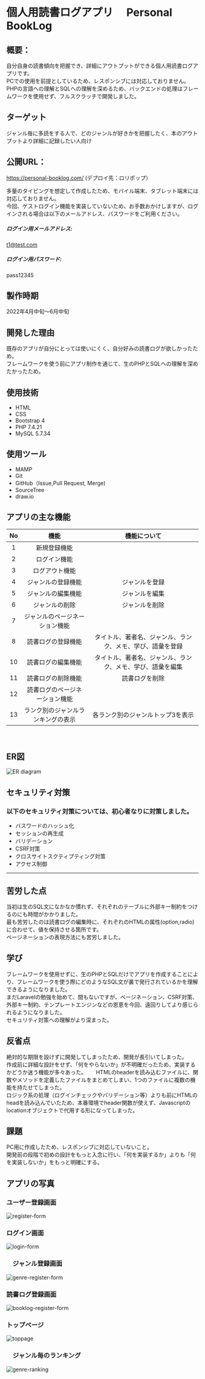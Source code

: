 # 個人用読書ログアプリ　 Personal BookLog
## 概要：  
自分自身の読書傾向を把握でき、詳細にアウトプットができる個人用読書ログアプリです。  
PCでの使用を前提としているため、レスポンシブには対応しておりません。  
PHPの言語への理解とSQLへの理解を深めるため、バックエンドの処理はフレームワークを使用せず、フルスクラッチで開発しました。  

## ターゲット
ジャンル毎に多読をする人で、どのジャンルが好きかを把握したく、本のアウトプットより詳細に記録したい人向け  

## 公開URL：
https://personal-booklog.com/ (デプロイ先：ロリポップ）  

多量のタイピングを想定して作成したため、モバイル端末、タブレット端末には対応しておりません。  
今回、ゲストログイン機能を実装していないため、お手数おかけしますが、ログインされる場合は以下のメールアドレス、パスワードをご利用ください。　　
##### ログイン用メールアドレス:  
t1@test.com  
##### ログイン用パスワード:  
pass12345  

## 製作時期
2022年4月中旬〜6月中旬

## 開発した理由  
既存のアプリが自分にとっては使いにくく、自分好みの読書ログが欲しかったため。   
フレームワークを使う前にアプリ制作を通じて、生のPHPとSQLへの理解を深めたかったため。  

## 使用技術  
- HTML
- CSS
- Bootstrap 4
- PHP 7.4.21
- MySQL 5.7.34

## 使用ツール
- MAMP
- Git
- GitHub（Issue,Pull Request, Merge)
- SourceTree
- draw.io

## アプリの主な機能

|No|機能|機能について|
|:---:|:---:|:--:|
|1|新規登録機能||
|2|ログイン機能||
|3|ログアウト機能||
|4|ジャンルの登録機能|ジャンルを登録|
|5|ジャンルの編集機能|ジャンルを編集|
|6|ジャンルの削除|ジャンルを削除|
|7|ジャンルのページネーション機能||
|8|読書ログの登録機能|タイトル、著者名、ジャンル、ランク、メモ、学び、語彙を登録|
|10|読書ログの編集機能|タイトル、著者名、ジャンル、ランク、メモ、学び、語彙を編集|
|11|読書ログの削除機能|読書ログを削除|
|12|読書ログのページネーション機能||
|13|ランク別のジャンルランキングの表示|各ランク別のジャンルトップ3を表示|

　　
## ER図
![ER diagram](https://user-images.githubusercontent.com/89965484/175561246-47b2fc0f-d046-4816-8d33-f7350bd2aa41.png)

## セキュリティ対策
### 以下のセキュリティ対策については、初心者なりに対策しました。
- バスワードのハッシュ化
- セッションの再生成
- バリデーション
- CSRF対策
- クロスサイトスクティプティング対策
- アクセス制御
___

## 苦労した点  
当初は生のSQL文になかなか慣れず、それぞれのテーブルに外部キー制約をつけるのにも時間がかかりました。  
最も苦労したのは読書ログの編集時に、それぞれのHTMLの属性(option,radio)に合わせて、値を保持させる箇所です。  
ページネーションの表現方法にも苦労しました。

## 学び
フレームワークを使用せずに、生のPHPとSQLだけでアプリを作成することにより、フレームワークを使う際にどのようなSQL文が裏で発行されているかを理解できるようになりました。  
まだLaravelの勉強を始めて、間もないですが、ページネーション、CSRF対策、外部キー制約、テンプレートエンジンなどの恩恵を今回、遠回りしてより感じられるようになりました。  
セキュリティ対策への理解がより深まった。  

## 反省点
絶対的な期限を設けずに開発してしまったため、開発が長引いてしまった。  
作成前に詳細な設計をせず、「何をやらないか」が不明確だったため、実装するかどうか迷う機能が多々あった。　　
HTMLのheaderを読み込むファイルに、関数やメソッドを定義したファイルをまとめてしまい、1つのファイルに複数の機能を持たせてしまった。  
ロジック系の処理（ログインチェックやバリデーション等）よりも前にHTMLのheadを読み込んでいたため、本番環境でheader関数が使えず、Javascriptのlocationオブジェクトで代用する形になってしまった。 

## 課題  
PC用に作成したため、レスポンシブに対応していないこと。  
開発前の段階で初めの設計をもっと入念に行い、「何を実装するか」よりも「何を実装しないか」をもっと明確にする。　　



## アプリの写真
###  ユーザー登録画面
![register-form](https://user-images.githubusercontent.com/89965484/175775610-07f28056-681a-43dc-99f1-a583ee1d3311.png)
###  ログイン画面
![login-form](https://user-images.githubusercontent.com/89965484/175775627-c42a052c-f08e-40dc-be7e-922a4c23e47d.png)
### 　ジャンル登録画面
![genre-register-form](https://user-images.githubusercontent.com/89965484/175775840-8b07db30-5e2d-4ad9-8636-0a909c15eed6.png)
### 読書ログ登録画面
![booklog-register-form](https://user-images.githubusercontent.com/89965484/175775847-2e358841-a8f9-4f62-a774-a4f872946f5a.png)  
### トップページ
![toppage](https://user-images.githubusercontent.com/89965484/175775769-8dd52cce-dee0-4eff-90fd-77c33751754e.png)
### 　ジャンル毎のランキング
![genre-ranking](https://user-images.githubusercontent.com/89965484/175775814-b725b843-727f-49e1-a35b-eaec5bf2ccdb.png)
